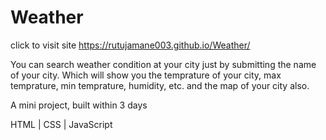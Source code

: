 # Weather
click to visit site  https://rutujamane003.github.io/Weather/

You can search weather condition at your city just by submitting the name of your city. 
Which will show you the temprature of your city, max temprature, min temprature, humidity, etc. and the map of your city also.

A mini project, built within 3 days



HTML | CSS | JavaScript
